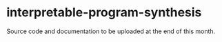 # interpretable-program-synthesis

Source code and documentation to be uploaded at the end of this month.

